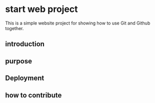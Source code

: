 # start web project

This is a simple website project for 
showing how to use Git and Github together.

## introduction

## purpose

## Deployment

## how to contribute
